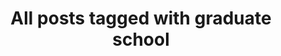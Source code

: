 ---
layout: tag
title: "All posts tagged with graduate school"
permalink: /weblog/tags/graduate-school/
taxonomy: graduate school
---